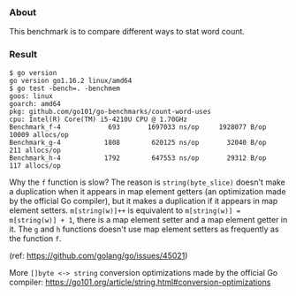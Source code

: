 
### About

This benchmark is to compare different ways to stat word count.

### Result

```
$ go version
go version go1.16.2 linux/amd64
$ go test -bench=. -benchmem
goos: linux
goarch: amd64
pkg: github.com/go101/go-benchmarks/count-word-uses
cpu: Intel(R) Core(TM) i5-4210U CPU @ 1.70GHz
Benchmark_f-4   	     693	   1697033 ns/op	 1928077 B/op	   10009 allocs/op
Benchmark_g-4   	    1808	    620125 ns/op	   32040 B/op	     211 allocs/op
Benchmark_h-4   	    1792	    647553 ns/op	   29312 B/op	     117 allocs/op
```

Why the `f` function is slow? The reason is `string(byte_slice)` doesn't make a
duplication when it appears in map element getters (an optimization made by the
official Go compiler), but it makes a duplication if it appears in map element setters.
`m[string(w)]++` is equivalent to `m[string(w)] = m[string(w)] + 1`, there is a
map element setter and a map element getter in it. The `g` and `h` functions
doesn't use map element setters as frequently as the function `f`.

(ref: https://github.com/golang/go/issues/45021)

More `[]byte <-> string` conversion optimizations made by the official Go compiler: https://go101.org/article/string.html#conversion-optimizations


